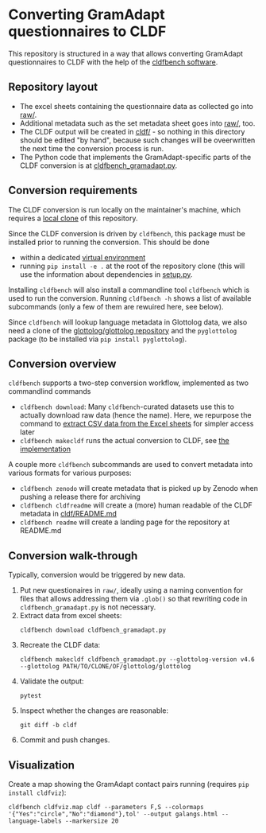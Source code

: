 # Converting GramAdapt questionnaires to CLDF

This repository is structured in a way that allows converting GramAdapt questionnaires to CLDF with the help of
the [cldfbench software](https://github.com/cldf/cldfbench/blob/master/README.md).


## Repository layout

- The excel sheets containing the questionnaire data as collected go into [raw/](raw/).
- Additional metadata such as the set metadata sheet goes into [raw/](raw/), too.
- The CLDF output will be created in [cldf/](cldf/) - so nothing in this directory should be edited "by hand", 
  because such changes will be oveerwritten the next time the conversion process is run.
- The Python code that implements the GramAdapt-specific parts of the CLDF conversion is at [cldfbench_gramadapt.py](cldfbench_gramadapt.py).


## Conversion requirements

The CLDF conversion is run locally on the maintainer's machine, which requires a [local clone](https://docs.github.com/en/repositories/creating-and-managing-repositories/cloning-a-repository)
of this repository.

Since the CLDF conversion is driven by `cldfbench`, this package must be installed prior to running the conversion.
This should be done
- within a dedicated [virtual environment](https://docs.python.org/3/tutorial/venv.html)
- running `pip install -e .` at the root of the repository clone (this will use the information about dependencies in
  [setup.py](https://github.com/cldf-datasets/gramadapt/blob/1616b98dea1727113e5972ec3dba0b9ddfdede7f/setup.py#L14-L21).

Installing `cldfbench` will also install a commandline tool `cldfbench` which is used to run the conversion. Running
`cldfbench -h` shows a list of available subcommands (only a few of them are rewuired here, see below).

Since `cldfbench` will lookup language metadata in Glottolog data, we also need a clone of the [glottolog/glottolog repository](https://github.com/glottolog/glottolog)
and the `pyglottolog` package (to be installed via `pip install pyglottolog`).


## Conversion overview

`cldfbench` supports a two-step conversion workflow, implemented as two commandlind commands
- `cldfbench download`: Many `cldfbench`-curated datasets use this to actually download raw data (hence the name). Here, we repurpose the command
  to [extract CSV data from the Excel sheets](https://github.com/cldf-datasets/gramadapt/blob/1616b98dea1727113e5972ec3dba0b9ddfdede7f/cldfbench_gramadapt.py#L50-L52) for simpler access later
- `cldfbench makecldf` runs the actual conversion to CLDF, see [the implementation](https://github.com/cldf-datasets/gramadapt/blob/1616b98dea1727113e5972ec3dba0b9ddfdede7f/cldfbench_gramadapt.py#L54-L192)

A couple more `cldfbench` subcommands are used to convert metadata into various formats for various purposes:
- `cldfbench zenodo` will create metadata that is picked up by Zenodo when pushing a release there for archiving
- `cldfbench cldfreadme` will create a (more) human readable of the CLDF metadata in [cldf/README.md](cldf/README.md)
- `cldfbench readme` will create a landing page for the repository at README.md


## Conversion walk-through

Typically, conversion would be triggered by new data.

1. Put new questionaires in `raw/`, ideally using a naming convention for files that allows addressing
   them via `.glob()` so that rewriting code in `cldfbench_gramadapt.py` is not necessary.
2. Extract data from excel sheets:
   ```shell
   cldfbench download cldfbench_gramadapt.py
   ```
3. Recreate the CLDF data:
   ```shell
   cldfbench makecldf cldfbench_gramadapt.py --glottolog-version v4.6 --glottolog PATH/TO/CLONE/OF/glottolog/glottolog
   ```
4. Validate the output:
   ```shell
   pytest
   ```
5. Inspect whether the changes are reasonable:
   ```shell
   git diff -b cldf
   ```
6. Commit and push changes.


## Visualization

Create a map showing the GramAdapt contact pairs running (requires `pip install cldfviz`):
```shell
cldfbench cldfviz.map cldf --parameters F,S --colormaps '{"Yes":"circle","No":"diamond"},tol' --output galangs.html --language-labels --markersize 20
```
